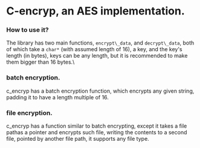 # C-encryp, an AES implementation.

### How to use it?
The library has two main functions, ```encrypt\_data```, and ```decrypt\_data```, both of which take a ```char*``` (with assumed length of 16), a key, and the key's length (in bytes), keys can be any length, but it is recommended to make them bigger than 16 bytes.\
### batch encryption.
c_encryp has a batch encryption function, which encrypts any given string, padding it to have a length multiple of 16.
### file encryption.
c_encryp has a function similar to batch encrypting, except it takes a file pathas a pointer and encrypts such file, writing the contents to a second file, pointed by another file path, it supports any file type.
